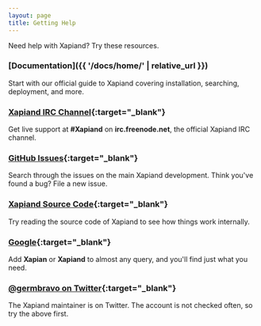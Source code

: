 ```yaml
---
layout: page
title: Getting Help
---
```


Need help with Xapiand? Try these resources.

### [Documentation]({{ '/docs/home/' | relative_url }})

Start with our official guide to Xapiand covering installation, searching, deployment, and more.


### [Xapiand IRC Channel](irc:irc.freenode.net/Xapiand){:target="_blank"}

Get live support at **#Xapiand** on **irc.freenode.net**, the official
Xapiand IRC channel.


### [GitHub Issues](https://github.com/Kronuz/Xapiand/issues){:target="_blank"}

Search through the issues on the main Xapiand development. Think you've
found a bug? File a new issue.


### [Xapiand Source Code](https://github.com/Kronuz/Xapiand/tree/master/src){:target="_blank"}

Try reading the source code of Xapiand to see how things work internally.


### [Google](https://www.google.com/?q=Xapian){:target="_blank"}

Add **Xapian** or **Xapiand** to almost any query, and you'll find just what you need.


### [@germbravo on Twitter](https://twitter.com/germbravo){:target="_blank"}

The Xapiand maintainer is on Twitter. The account is not checked often, so try
the above first.
